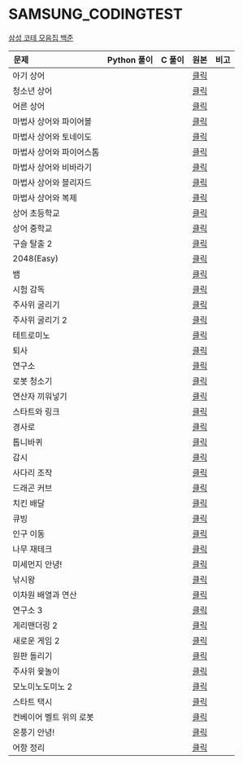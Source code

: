 # SAMSUNG_CODINGTEST

[삼성 코테 모음집 백준](https://www.acmicpc.net/workbook/view/1152)



| **문제**                                 | **Python 풀이** | **C 풀이** | **원본** | **비고** |
| --- | --- | --- | --- | --- |
| 아기 상어 |   |   | [클릭](https://www.acmicpc.net/problem/16236) |   |
| 청소년 상어 |   |   | [클릭](https://www.acmicpc.net/problem/19236) |   |
| 어른 상어 |   |   | [클릭](https://www.acmicpc.net/problem/19237) |   |
| 마법사 상어와 파이어볼 |   |   | [클릭](https://www.acmicpc.net/problem/20056) |   |
| 마법사 상어와 토네이도 |   |   | [클릭](https://www.acmicpc.net/problem/20057) |   |
| 마법사 상어와 파이어스톰 |   |   | [클릭](https://www.acmicpc.net/problem/20058) |   |
| 마법사 상어와 비바라기 |   |   | [클릭](https://www.acmicpc.net/problem/21610) |   |
| 마법사 상어와 블리자드 |   |   | [클릭](https://www.acmicpc.net/problem/21611) |   |
| 마법사 상어와 복제 |   |   | [클릭](https://www.acmicpc.net/problem/23290) |   |
| 상어 초등학교 |   |   | [클릭](https://www.acmicpc.net/problem/21608) |   |
| 상어 중학교 |   |   | [클릭](https://www.acmicpc.net/problem/21609) |   |
| 구슬 탈출 2 |   |   | [클릭](https://www.acmicpc.net/problem/13460) |   |
| 2048(Easy) |   |   | [클릭](https://www.acmicpc.net/problem/12100) |   |
| 뱀 |   |   | [클릭](https://www.acmicpc.net/problem/3190) |   |
| 시험 감독 |   |   | [클릭](https://www.acmicpc.net/problem/13458) |   |
| 주사위 굴리기 |   |   | [클릭](https://www.acmicpc.net/problem/14499) |   |
| 주사위 굴리기 2 |   |   | [클릭](https://www.acmicpc.net/problem/23288) |   |
| 테트로미노 |   |   | [클릭](https://www.acmicpc.net/problem/14500) |   |
| 퇴사 |   |   | [클릭](https://www.acmicpc.net/problem/14501) |   |
| 연구소 |   |   | [클릭](https://www.acmicpc.net/problem/14502) |   |
| 로봇 청소기 |   |   | [클릭](https://www.acmicpc.net/problem/14503) |   |
| 연산자 끼워넣기 |   |   | [클릭](https://www.acmicpc.net/problem/14888) |   |
| 스타트와 링크 |   |   | [클릭](https://www.acmicpc.net/problem/14889) |   |
| 경사로 |   |   | [클릭](https://www.acmicpc.net/problem/14890) |   |
| 톱니바퀴 |   |   | [클릭](https://www.acmicpc.net/problem/14891) |   |
| 감시 |   |   | [클릭](https://www.acmicpc.net/problem/15683) |   |
| 사다리 조작 |   |   | [클릭](https://www.acmicpc.net/problem/15684) |   |
| 드래곤 커브 |   |   | [클릭](https://www.acmicpc.net/problem/15685) |   |
| 치킨 배달 |   |   | [클릭](https://www.acmicpc.net/problem/15686) |   |
| 큐빙 |   |   | [클릭](https://www.acmicpc.net/problem/5373) |   |
| 인구 이동 |   |   | [클릭](https://www.acmicpc.net/problem/16234) |   |
| 나무 재테크 |   |   | [클릭](https://www.acmicpc.net/problem/16235) |   |
| 미세먼지 안녕! |   |   | [클릭](https://www.acmicpc.net/problem/17144) |   |
| 낚시왕 |   |   | [클릭](https://www.acmicpc.net/problem/17143) |   |
| 이차원 배열과 연산 |   |   | [클릭](https://www.acmicpc.net/problem/17140) |   |
| 연구소 3 |   |   | [클릭](https://www.acmicpc.net/problem/17142) |   |
| 게리맨더링 2 |   |   | [클릭](https://www.acmicpc.net/problem/17779) |   |
| 새로운 게임 2 |   |   | [클릭](https://www.acmicpc.net/problem/17837) |   |
| 원판 돌리기 |   |   | [클릭](https://www.acmicpc.net/problem/17822) |   |
| 주사위 윷놀이 |   |   | [클릭](https://www.acmicpc.net/problem/17825) |   |
| 모노미노도미노 2 |   |   | [클릭](https://www.acmicpc.net/problem/20061) |   |
| 스타트 택시 |   |   | [클릭](https://www.acmicpc.net/problem/19238) |   |
| 컨베이어 벨트 위의 로봇 |   |   | [클릭](https://www.acmicpc.net/problem/20055) |   |
| 온풍기 안녕! |   |   | [클릭](https://www.acmicpc.net/problem/23289) |   |
| 어항 정리 |   |   | [클릭](https://www.acmicpc.net/problem/23291) |   |
